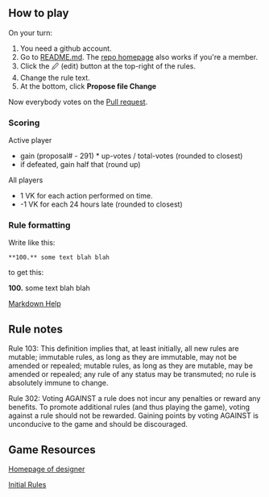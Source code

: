 
## How to play

On your turn:

1. You need a github account.
2. Go to [README.md](https://github.com/akvadrako/nomic/blob/master/README.md). The [repo homepage](https://github.com/akvadrako/nomic) also works if you're a member.
3. Click the 🖉 (edit) button at the top-right of the rules.
4. Change the rule text.
5. At the bottom, click **Propose file Change**

Now everybody votes on the [Pull request](https://github.com/akvadrako/nomic/pulls).

### Scoring

Active player
- gain (proposal# - 291) * up-votes / total-votes (rounded to closest)
- if defeated, gain half that (round up)

All players
- 1 VK for each action performed on time.
- -1 VK for each 24 hours late (rounded to closest)

### Rule formatting

Write like this:

```
**100.** some text blah blah
```

to get this:

**100.** some text blah blah


[Markdown Help](https://guides.github.com/features/mastering-markdown/)

## Rule notes

Rule 103: This definition implies that, at least initially, all new rules are mutable; immutable rules, as long as they are immutable, may not be amended or repealed; mutable rules, as long as they are mutable, may be amended or repealed; any rule of any status may be transmuted; no rule is absolutely immune to change.

Rule 302: Voting AGAINST a rule does not incur any penalties or reward any benefits. To promote additional rules (and thus playing the game), voting against a rule should not be rewarded. Gaining points by voting AGAINST is unconducive to the game and should be discouraged.

## Game Resources

[Homepage of designer](http://legacy.earlham.edu/~peters/nomic.htm)

[Initial Rules](http://legacy.earlham.edu/~peters/writing/nomic.htm#initial%20set)

